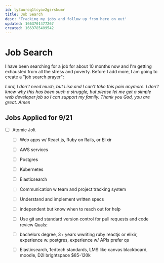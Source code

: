 ```yaml
---
id: ly3uuroq1tcyav2gzrskumr
title: Job Search
desc: 'Tracking my jobs and follow up from here on out'
updated: 1663701477267
created: 1663785409542
---
```


# Job Search
I have been searching for a job for about 10 months now and I'm getting exhausted from all the stress and poverty. Before I add more, I am going to create a "job search prayer":

*Lord, I don't need much, but Lisa and I can't take this pain anymore. I don't know why this has been such a struggle, but please let me get a simple web developer job so I can support my family. Thank you God, you are great. Amen*

## Jobs Applied for 9/21
- [ ] Atomic Jolt
    - [ ] Web apps w/ React.js, Ruby on Rails, or Elixir
    - [ ] AWS services
    - [ ] Postgres
    - [ ] Kubernetes
    - [ ] Elasticsearch
    - [ ] Communication w team and project tracking system
    - [ ] Understand and implement written specs
    - [ ] independent but know when to reach out for help
    - [ ] Use git and standard version control for pull requests and  code review
    Quals:
    - [ ] bachelors degree, 3+ years wwriting ruby reactjs or elixir, experience w. postgres, experience w/ APIs
    prefer qs
    - [ ] Elasticsearch, 1edtech standards, LMS like canvas blackboard, moodle, D2l brightspace
    $85-120k


